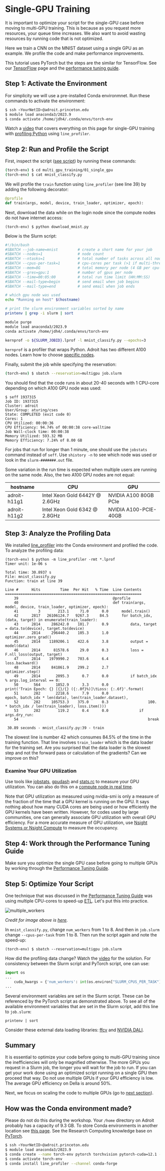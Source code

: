 # Single-GPU Training

It is important to optimize your script for the single-GPU case before moving to multi-GPU training. This is because as you request more resources, your queue time increases. We also want to avoid wasting resources by running code that is not optimized.

Here we train a CNN on the MNIST dataset using a single GPU as an example. We profile the code and make performance improvements.

This tutorial uses PyTorch but the steps are the similar for TensorFlow. See our [TensorFlow](https://researchcomputing.princeton.edu/support/knowledge-base/tensorflow#install) page and the [performance tuning guide](https://tigress-web.princeton.edu/~jdh4/TensorflowPerformanceOptimization_GTC2021.pdf).

## Step 1: Activate the Environment

For simplicity we will use a pre-installed Conda environmnet. Run these commands to activate the environment:

```bash
$ ssh <YourNetID>@adroit.princeton.edu
$ module load anaconda3/2023.9
$ conda activate /home/jdh4/.conda/envs/torch-env
```

Watch a [video](https://www.youtube.com/watch?v=wqTgM-Wq4YY&t=296s) that covers everything on this page for single-GPU training with [profiling Python](https://researchcomputing.princeton.edu/python-profiling) using `line_profiler`.

## Step 2: Run and Profile the Script

First, inspect the script ([see script](mnist_classify.py)) by running these commands:

```bash
(torch-env) $ cd multi_gpu_training/01_single_gpu
(torch-env) $ cat mnist_classify.py
```

We will profile the `train` function using `line_profiler` (see line 39) by adding the following decorator:

```python
@profile
def train(args, model, device, train_loader, optimizer, epoch):
```

Next, download the data while on the login node since the compute nodes do not have internet access:

```
(torch-env) $ python download_mnist.py
```

Below is the Slurm script:

```bash
#!/bin/bash
#SBATCH --job-name=mnist         # create a short name for your job
#SBATCH --nodes=1                # node count
#SBATCH --ntasks=1               # total number of tasks across all nodes
#SBATCH --cpus-per-task=1        # cpu-cores per task (>1 if multi-threaded tasks)
#SBATCH --mem=8G                 # total memory per node (4 GB per cpu-core is default)
#SBATCH --gres=gpu:1             # number of gpus per node
#SBATCH --time=00:05:00          # total run time limit (HH:MM:SS)
#SBATCH --mail-type=begin        # send email when job begins
#SBATCH --mail-type=end          # send email when job ends

# which gpu node was used
echo "Running on host" $(hostname)

# print the slurm environment variables sorted by name
printenv | grep -i slurm | sort

module purge
module load anaconda3/2023.9
conda activate /home/jdh4/.conda/envs/torch-env

kernprof -o ${SLURM_JOBID}.lprof -l mnist_classify.py --epochs=3
```

`kernprof` is a profiler that wraps Python. Adroit has two different A100 nodes. Learn how to choose [specific nodes](https://researchcomputing.princeton.edu/systems/adroit#gpus).

Finally, submit the job while specifying the reservation:

```bash
(torch-env) $ sbatch --reservation=multigpu job.slurm
```

You should find that the code runs in about 20-40 seconds with 1 CPU-core depending on which A100 GPU node was used:

```
$ seff 1937315
Job ID: 1937315
Cluster: adroit
User/Group: aturing/cses
State: COMPLETED (exit code 0)
Cores: 1
CPU Utilized: 00:00:36
CPU Efficiency: 94.74% of 00:00:38 core-walltime
Job Wall-clock time: 00:00:38
Memory Utilized: 593.32 MB
Memory Efficiency: 7.24% of 8.00 GB
```

For jobs that run for longer than 1 minute, one should use the `jobstats` command instead of `seff`. Use `shistory -n` to see which node was used or look in the `slurm-#######.out` file.

Some variation in the run time is expected when multiple users are running on the same node. Also, the two A100 GPU nodes are not equal:

| hostname | CPU | GPU |
| ----------- | ----------- | ----------- |
| adroit-h11g1 | Intel Xeon Gold 6442Y @ 2.6GHz | NVIDIA A100 80GB PCIe |
| adroit-h11g2 | Intel Xeon Gold 6342  @ 2.8GHz | NVIDIA A100-PCIE-40GB |

## Step 3: Analyze the Profiling Data

We installed [line_profiler](https://researchcomputing.princeton.edu/python-profiling) into the Conda environment and profiled the code. To analyze the profiling data:

```
(torch-env) $ python -m line_profiler -rmt *.lprof 
Timer unit: 1e-06 s

Total time: 30.8937 s
File: mnist_classify.py
Function: train at line 39

Line #      Hits         Time  Per Hit   % Time  Line Contents
==============================================================
    39                                           @profile
    40                                           def train(args, model, device, train_loader, optimizer, epoch):
    41         3        213.1     71.0      0.0      model.train()
    42      2817   26106124.7   9267.3     84.5      for batch_idx, (data, target) in enumerate(train_loader):
    43      2814     286242.0    101.7      0.9          data, target = data.to(device), target.to(device)
    44      2814     296440.2    105.3      1.0          optimizer.zero_grad()
    45      2814    1189206.1    422.6      3.8          output = model(data)
    46      2814      81578.6     29.0      0.3          loss = F.nll_loss(output, target)
    47      2814    1979990.2    703.6      6.4          loss.backward()
    48      2814     841861.9    299.2      2.7          optimizer.step()
    49      2814       2095.3      0.7      0.0          if batch_idx % args.log_interval == 0:
    50       564       1852.9      3.3      0.0              print('Train Epoch: {} [{}/{} ({:.0f}%)]\tLoss: {:.6f}'.format(
    51       282       2218.6      7.9      0.0                  epoch, batch_idx * len(data), len(train_loader.dataset),
    52       282     105753.3    375.0      0.3                  100. * batch_idx / len(train_loader), loss.item()))
    53       282        119.2      0.4      0.0              if args.dry_run:
    54                                                           break

 30.89 seconds - mnist_classify.py:39 - train
```

The slowest line is number 42 which consumes 84.5% of the time in the training function. That line involves `train_loader` which is the data loader for the training set. Are you surprised that the data loader is the slowest step and not the forward pass or calculation of the gradients? Can we improve on this?

### Examine Your GPU Utilization

Use tools like [jobstats](https://researchcomputing.princeton.edu/support/knowledge-base/job-stats#jobstats), [gpudash](https://researchcomputing.princeton.edu/support/knowledge-base/gpu-computing#gpudash) and [stats.rc](https://researchcomputing.princeton.edu/support/knowledge-base/job-stats#stats.rc) to measure your GPU utilization. You can also do this on a [compute node in real time](https://researchcomputing.princeton.edu/support/knowledge-base/gpu-computing#gpu-utilization).

Note that GPU utilization as measured using nvidia-smi is only a measure of the fraction of the time that a GPU kernel is running on the GPU. It says nothing about how many CUDA cores are being used or how efficiently the GPU kernels have been written. However, for codes used by large communities, one can generally associate GPU utilization with overall GPU efficiency. For a more accurate measure of GPU utilization, use [Nsight Systems or Nsight Compute](https://researchcomputing.princeton.edu/support/knowledge-base/gpu-computing#profiling) to measure the occupancy.

## Step 4: Work through the Performance Tuning Guide

Make sure you optimize the single GPU case before going to multiple GPUs by working through the [Performance Tuning Guide](https://pytorch.org/tutorials/recipes/recipes/tuning_guide.html).

## Step 5: Optimize Your Script

One technique that was discussed in the [Performance Tuning Guide](https://pytorch.org/tutorials/recipes/recipes/tuning_guide.html) was using multiple CPU-cores to speed-up [ETL](https://en.wikipedia.org/wiki/Extract,_transform,_load). Let's put this into practice.

![multiple_workers](https://www.telesens.co/wp-content/uploads/2019/04/img_5ca4eff975d80.png)

*Credit for image above is [here](https://www.telesens.co/2019/04/04/distributed-data-parallel-training-using-pytorch-on-aws/).*

In `mnist_classify.py`, change `num_workers` from 1 to 8. And then in `job.slurm` change `--cpus-per-task` from 1 to 8. Then run the script again and note the speed-up:

```
(torch-env) $ sbatch --reservation=multigpu job.slurm
```

How did the profiling data change? Watch the [video](https://www.youtube.com/watch?v=wqTgM-Wq4YY&t=296s) for the solution. For consistency between the Slurm script and PyTorch script, one can use:

```python
import os
...
    cuda_kwargs = {'num_workers': int(os.environ["SLURM_CPUS_PER_TASK"]),
...
```

Several environment variables are set in the Slurm script. These can be referenced by the PyTorch script as demonstrated above. To see all of the available environment variables that are set in the Slurm script, add this line to `job.slurm`:

```
printenv | sort
```

Consider these external data loading libraries: [ffcv](https://github.com/libffcv/ffcv) and [NVIDIA DALI](https://developer.nvidia.com/dali).

## Summary

It is essential to optimize your code before going to multi-GPU training since the inefficiencies will only be magnified otherwise. The more GPUs you request in a Slurm job, the longer you will wait for the job to run. If you can get your work done using an optimized script running on a single GPU then proceed that way. Do not use multiple GPUs if your GPU efficiency is low. The average GPU efficiency on Della is around 50%.

Next, we focus on scaling the code to multiple GPUs (go to [next section](../02_pytorch_ddp)).

## How was the Conda environment made?

Please do not do this during the workshop. Your `/home` directory on Adroit probably has a capacity of 9.3 GB. To store Conda environments in another location see [this page](https://researchcomputing.princeton.edu/support/knowledge-base/checkquota). See the Research Computing knowledge base on [PyTorch](https://researchcomputing.princeton.edu/support/knowledge-base/pytorch).

```bash
$ ssh <YourNetID>@adroit.princeton.edu
$ module load anaconda3/2023.9
$ conda create --name torch-env pytorch torchvision pytorch-cuda=12.1 -c pytorch -c nvidia -y
$ conda activate torch-env
$ conda install line_profiler --channel conda-forge
```
